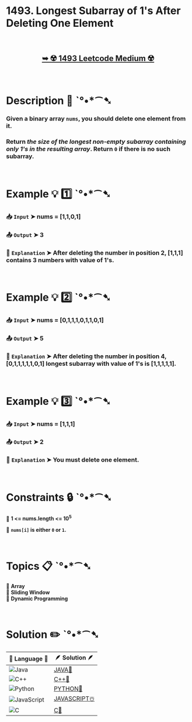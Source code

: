 # 1493. Longest Subarray of 1's After Deleting One Element

</br>

<h2 align="center"> 

<a href="https://leetcode.com/problems/longest-subarray-of-1s-after-deleting-one-element/description/?envType=study-plan-v2&envId=leetcode-75"><strong>➥ ☢️ 1493 Leetcode Medium ☢️ </strong></a>
</h2>

</br>

# Description 📜 ˋ°•*⁀➷

### Given a binary array `nums`, you should delete one element from it.

### Return *the size of the longest non-empty subarray containing only 1's in the resulting array*. Return `0` if there is no such subarray.

</br>

# Example 💡 1️⃣ ˋ°•*⁀➷

  ### 📥 `Input`  ➤ nums = [1,1,0,1]

  ### 📤 `Output`  ➤ 3

  ### 🔦 `Explanation`  ➤ After deleting the number in position 2, [1,1,1] contains 3 numbers with value of 1's.

</br>

# Example 💡 2️⃣ ˋ°•*⁀➷

  ### 📥 `Input` ➤ nums = [0,1,1,1,0,1,1,0,1]

  ### 📤 `Output`  ➤ 5

  ### 🔦 `Explanation` ➤ After deleting the number in position 4, [0,1,1,1,1,1,0,1] longest subarray with value of 1's is [1,1,1,1,1].

</br>

# Example 💡 3️⃣ ˋ°•*⁀➷

  ### 📥 `Input` ➤ nums = [1,1,1]

  ### 📤 `Output`  ➤ 2

  ### 🔦 `Explanation`  ➤ You must delete one element.

</br>

# Constraints 🔒 ˋ°•*⁀➷

🔹 **1 <= nums.length <= 10<sup>5</sup>** </br>

🔹 **`nums[i]` is either `0` or `1`.** </br>

</br>

# Topics 📋 ˋ°•*⁀➷

🔸 **Array**  </br>
🔸 **Sliding Window**  </br>
🔸 **Dynamic Programming**  </br>

</br>

# Solution ✏️ ˋ°•*⁀➷

| 📒 Language 📒  | 🪶 Solution 🪶 |
| ------------- | ------------- |
|  ![Java](https://img.shields.io/badge/java-%23ED8B00.svg?style=for-the-badge&logo=openjdk&logoColor=white)  | [JAVA🍁]() |
|  ![C++](https://img.shields.io/badge/c++-%2300599C.svg?style=for-the-badge&logo=c%2B%2B&logoColor=white)  | [C++🎲]()  |
|  ![Python](https://img.shields.io/badge/python-3670A0?style=for-the-badge&logo=python&logoColor=ffdd54)    | [PYTHON🍰]() |
| ![JavaScript](https://img.shields.io/badge/javascript-%23323330.svg?style=for-the-badge&logo=javascript&logoColor=%23F7DF1E)   | [JAVASCRIPT☃️]() |
|   ![C](https://img.shields.io/badge/c-%2300599C.svg?style=for-the-badge&logo=c&logoColor=white)   | [C💖]()  |
